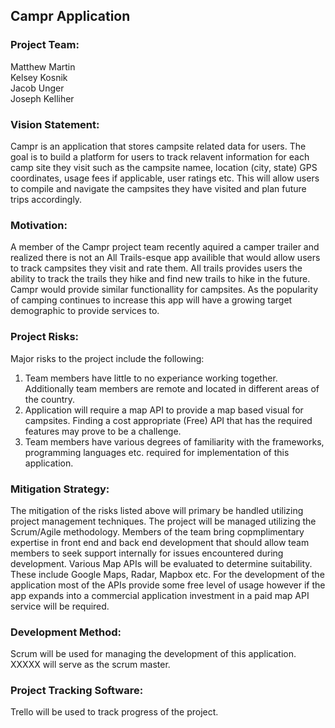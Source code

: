 ## Campr Application

### Project Team:
Matthew Martin\
Kelsey Kosnik\
Jacob Unger\
Joseph Kelliher


### Vision Statement:
Campr is an application that stores campsite related data for users. The goal is to build a platform for users to track relavent information for each camp site they visit such as the campsite namee, location (city, state) GPS coordinates, usage fees if applicable, user ratings etc. This will allow users to compile and navigate the campsites they have visited and plan future trips accordingly.


### Motivation:
A member of the Campr project team recently aquired a camper trailer and realized there is not an All Trails-esque app availible that would allow users to track campsites they visit and rate them. All trails provides users the ability to track the trails they hike and find new trails to hike in the future. Campr would provide similar functionallity for campsites. As the popularity of camping continues to increase this app will have a growing target demographic to provide services to. 


### Project Risks:
Major risks to the project include the following:
1. Team members have little to no experiance working together. Additionally team members are remote and located in different areas of the country.
2. Application will require a map API to provide a map based visual for campsites. Finding a cost appropriate (Free) API that has the required features may prove to be a challenge. 
3. Team members have various degrees of familiarity with the frameworks, programming languages etc. required for implementation of this application.


### Mitigation Strategy:
The mitigation of the risks listed above will primary be handled utilizing project management techniques. The project will be managed utilizing the Scrum/Agile methodology. Members of the team bring copmplimentary expertise in front end and back end development that should allow team members to seek support internally for issues encountered during development. Various Map APIs will be evaluated to determine suitability. These include Google Maps, Radar, Mapbox etc. For the development of the application most of the APIs provide some free level of usage however if the app expands into a commercial application investment in a paid map API service will be required. 


### Development Method:
Scrum will be used for managing the development of this application. XXXXX will serve as the scrum master. 


### Project Tracking Software:
Trello will be used to track progress of the project. 
